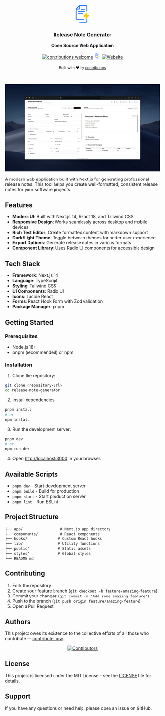 <div align="center">
  <a href="https://s.dpway.io/release-note-generator">
    <img
      src="./public/favicon.svg"
      alt="API Lab"
      height="64"
    />
  </a>
  <h3>
    <b>
      Release Note Generator
    </b>
  </h3>
  <b>
    Open Source Web Application
  </b>
  <p>

[![contributions welcome](https://img.shields.io/badge/contributions-welcome-brightgreen?logo=github)](CODE_OF_CONDUCT.md) <a href="https://s.dpway.io/release-note-generator"><img src="./public/favicon.svg" alt="API Lab" height="20" /></a> [![Website](https://img.shields.io/website?url=https%3A%2F%2Fjumpshare.com%2Fs%2FOMUCZegUZd7IkKpNnccW)](https://s.dpway.io/release-note-generator)

  </p>
  <p>
    <sub>
      Built with ❤︎ by
      <a href="https://github.com/luongquochai/release-note-generator/graphs/contributors">
        contributors
      </a>
    </sub>
  </p>
  <br />
  <p>
    <a href="https://s.dpway.io/release-note-generator">
      <picture>
        <source media="(prefers-color-scheme: dark)" srcset="./public/images/image.png">
        <source media="(prefers-color-scheme: light)" srcset="./public/images/image.png">
        <img alt="Release Note Generator" src="./public/images/image.png">
      </picture>
    </a>
  </p>
</div>

A modern web application built with Next.js for generating professional release notes. This tool helps you create well-formatted, consistent release notes for your software projects.

## Features

- **Modern UI**: Built with Next.js 14, React 18, and Tailwind CSS
- **Responsive Design**: Works seamlessly across desktop and mobile devices
- **Rich Text Editor**: Create formatted content with markdown support
- **Dark/Light Theme**: Toggle between themes for better user experience
- **Export Options**: Generate release notes in various formats
- **Component Library**: Uses Radix UI components for accessible design

## Tech Stack

- **Framework**: Next.js 14
- **Language**: TypeScript
- **Styling**: Tailwind CSS
- **UI Components**: Radix UI
- **Icons**: Lucide React
- **Forms**: React Hook Form with Zod validation
- **Package Manager**: pnpm

## Getting Started

### Prerequisites

- Node.js 18+ 
- pnpm (recommended) or npm

### Installation

1. Clone the repository:
```bash
git clone <repository-url>
cd release-note-generator
```

2. Install dependencies:
```bash
pnpm install
# or
npm install
```

3. Run the development server:
```bash
pnpm dev
# or
npm run dev
```

4. Open [http://localhost:3000](http://localhost:3000) in your browser.

## Available Scripts

- `pnpm dev` - Start development server
- `pnpm build` - Build for production
- `pnpm start` - Start production server
- `pnpm lint` - Run ESLint

## Project Structure

```
├── app/                 # Next.js app directory
├── components/          # React components
├── hooks/              # Custom React hooks
├── lib/                # Utility functions
├── public/             # Static assets
├── styles/             # Global styles
└── README.md
```

## Contributing

1. Fork the repository
2. Create your feature branch (`git checkout -b feature/amazing-feature`)
3. Commit your changes (`git commit -m 'Add some amazing feature'`)
4. Push to the branch (`git push origin feature/amazing-feature`)
5. Open a Pull Request


## Authors

This project owes its existence to the collective efforts of all those who contribute — [contribute now](CONTRIBUTING.md).

<div align="center">
  <a href="https://github.com/luongquochai/release-note-generator">
    <img src="https://contrib.rocks/image?repo=luongquochai/release-note-generator"
      alt="Contributors"
      width="48"
       />
  </a>
</div>


## License

This project is licensed under the MIT License - see the [LICENSE](LICENSE) file for details.

## Support

If you have any questions or need help, please open an issue on GitHub.
